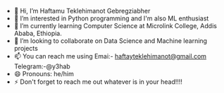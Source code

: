 - 👋 Hi, I’m Haftamu Teklehimanot Gebregziabher
- 👀 I’m interested in Python programming and I'm also ML enthusiast
- 🌱 I’m currently learning Computer Science at Microlink College, Addis Ababa, Ethiopia.
- 💞️ I’m looking to collaborate on Data Science and Machine learning projects
- 📫 You can reach me using Emai:- haftayteklehimanot@gmail.com Telegram:-@y3hab
- 😄 Pronouns: he/him
- ⚡ Don't forget to reach me out whatever is in your head!!!!

<!---
haftu-tekle/haftu-tekle is a ✨ special ✨ repository because its `README.md` (this file) appears on your GitHub profile.
You can click the Preview link to take a look at your changes.
--->
